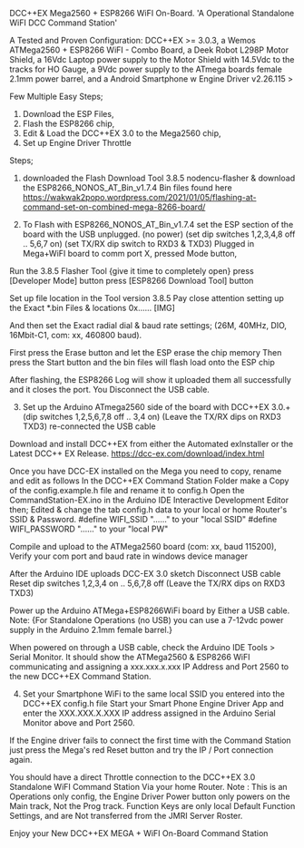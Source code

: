 DCC++EX Mega2560 + ESP8266 WiFI On-Board. 
'A Operational Standalone WiFI DCC Command Station'

A Tested and Proven Configuration:
 DCC++EX >= 3.0.3, a
 Wemos ATMega2560 + ESP8266 WiFI - Combo Board, a
 Deek Robot L298P Motor Shield, a
16Vdc Laptop power supply to the Motor Shield with 14.5Vdc to the tracks for HO Gauge, a
9Vdc power supply to the ATmega boards female 2.1mm power barrel, and a
Android Smartphone w Engine Driver v2.26.115 >

Few Multiple Easy Steps;
1) Download the ESP Files,
2) Flash the ESP8266 chip,
3) Edit & Load the DCC++EX 3.0 to the Mega2560 chip,
4) Set up Engine Driver Throttle

Steps;
1) downloaded the Flash Download Tool 3.8.5 nodencu-flasher & download the ESP8266_NONOS_AT_Bin_v1.7.4 Bin files found here
https://wakwak2popo.wordpress.com/2021/01/05/flashing-at-command-set-on-combined-mega-8266-board/

2) To Flash with ESP8266_NONOS_AT_Bin_v1.7.4 set the ESP section of the board with the USB unplugged. (no power)
(set dip switches 1,2,3,4,8 off .. 5,6,7 on)
(set TX/RX dip switch to RXD3 & TXD3)
Plugged in Mega+WiFI board to comm port X, pressed Mode button,

Run the 3.8.5 Flasher Tool {give it time to completely open}
press [Developer Mode] button
press [ESP8266 Download Tool] button

Set up file location in the Tool version 3.8.5
Pay close attention setting up the Exact *.bin Files & locations 0x......
[​IMG]

And then set the Exact radial dial & baud rate settings;
(26M, 40MHz, DIO, 16Mbit-C1, com: xx, 460800 baud).

First press the Erase button and let the ESP erase the chip memory
Then press the Start button and the bin files will flash load onto the ESP chip

After flashing, the ESP8266 Log will show it uploaded them all successfully and it closes the port.
You Disconnect the USB cable.

3) Set up the Arduino ATmega2560 side of the board with DCC++EX 3.0.+
(dip switches 1,2,5,6,7,8 off .. 3,4 on)
(Leave the TX/RX dips on RXD3 TXD3)
re-connected the USB cable

Download and install DCC++EX from either the Automated exInstaller or the Latest DCC++ EX Release.
https://dcc-ex.com/download/index.html

Once you have DCC-EX installed on the Mega you need to copy, rename  and edit as follows
In the DCC++EX Command Station Folder make a Copy of the config.example.h file and rename it to config.h
Open the CommandStation-EX.ino in the Arduino IDE Interactive Development Editor then;
Edited & change the tab config.h data to your local or home Router's SSID & Password.
#define WIFI_SSID "......" to your "local SSID"
#define WIFI_PASSWORD "......" to your "local PW"

Compile and upload to the
ATMega2560 board (com: xx, baud 115200),
Verify your com port and baud rate in windows device manager

After the Arduino IDE uploads DCC-EX 3.0 sketch
Disconnect USB cable
Reset dip switches 1,2,3,4 on .. 5,6,7,8 off
(Leave the TX/RX dips on RXD3 TXD3)

Power up the Arduino ATMega+ESP8266WiFi board by Either a USB cable.
Note: {For Standalone Operations (no USB) you can use a 7-12vdc power supply in the Arduino 2.1mm female barrel.}

When powered on through a USB cable, check the Arduino IDE Tools > Serial Monitor.
It should show the ATMega2560 & ESP8266 WiFI communicating and assigning a
xxx.xxx.x.xxx IP Address and Port 2560 to the new DCC++EX Command Station.

4) Set your Smartphone WiFi to the same local SSID you entered into the DCC++EX config.h file
Start your Smart Phone Engine Driver App and enter the XXX.XXX.X.XXX 
IP address assigned in the Arduino Serial Monitor above and Port 2560.

If the Engine driver fails to connect the first time with the Command Station just press the Mega's red Reset button and try the IP / Port connection again.

You should have a direct Throttle connection to the DCC++EX 3.0 Standalone WiFI Command Station Via your home Router.
Note : This is an Operations only config, the Engine Driver Power button only powers on the Main track, Not the Prog track.
Function Keys are only local Default Function Settings, and are Not transferred from the JMRI Server Roster.

Enjoy your New DCC++EX MEGA + WiFI On-Board Command Station

